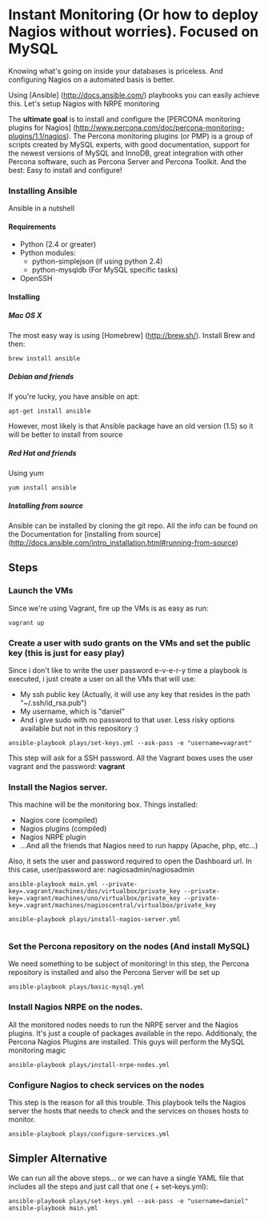 # Instant Monitoring (Or how to deploy Nagios without worries). Focused on MySQL
Knowing what's going on inside your databases is priceless. And configuring Nagios on a automated basis is better.

Using [Ansible] (http://docs.ansible.com/) playbooks you can easily achieve this. Let's setup Nagios with NRPE monitoring

The **ultimate goal** is to install and configure the [PERCONA monitoring plugins for Nagios] (http://www.percona.com/doc/percona-monitoring-plugins/1.1/nagios). The Percona monitoring plugins (or PMP) is a group of scripts created by MySQL experts, with good documentation, support for the newest versions of MySQL and InnoDB, great integration with other Percona software, such as Percona Server and Percona Toolkit. And the best: Easy to install and configure!


### Installing Ansible
Ansible in a nutshell
#### Requirements
* Python (2.4 or greater)
* Python modules: 
	* python-simplejson (if using python 2.4)
	* python-mysqldb (For MySQL specific tasks)
* OpenSSH

#### Installing

##### Mac OS X
The most easy way is using [Homebrew] (http://brew.sh/). Install Brew and then:
```
brew install ansible
```
##### Debian and friends
If you're lucky, you have ansible on apt:
```
apt-get install ansible
```
However, most likely is that Ansible package have an old version (1.5) so it will be better to install from source

##### Red Hat and friends
Using yum
```
yum install ansible
```
##### Installing from source
Ansible can be installed by cloning the git repo. All the info can be found on the Documentation for [installing from source] (http://docs.ansible.com/intro_installation.html#running-from-source)

## Steps

### Launch the VMs
Since we're using Vagrant, fire up the VMs is as easy as run:
```
vagrant up
```

### Create a user with sudo grants on the VMs and set the public key (this is just for easy play)
Since i don't like to write the user password e-v-e-r-y time a playbook is executed, i just create a user on all the VMs that will use:
* My ssh public key (Actually, it will use any key that resides in the path "~/.ssh/id\_rsa.pub") 
* My username, which is "daniel"
* And i give sudo with no password to that user. Less risky options available but not in this repository :)

```
ansible-playbook plays/set-keys.yml --ask-pass -e "username=vagrant"
```
This step will ask for a SSH password. All the Vagrant boxes uses the user vagrant and the password: **vagrant**

### Install the Nagios server. 
This machine will be the monitoring box. 
Things installed:
* Nagios core (compiled)
* Nagios plugins (compiled)
* Nagios NRPE plugin
* ...And all the friends that Nagios need to run happy (Apache, php, etc...)

Also, it sets the user and password required to open the Dashboard url. In this case, user/password are: nagiosadmin/nagiosadmin
```
ansible-playbook main.yml --private-key=.vagrant/machines/dos/virtualbox/private_key --private-key=.vagrant/machines/uno/virtualbox/private_key --private-key=.vagrant/machines/nagioscentral/virtualbox/private_key  
```
```
ansible-playbook plays/install-nagios-server.yml


```

### Set the Percona repository on the nodes (And install MySQL)
We need something to be subject of monitoring! In this step, the Percona repository is installed and also the Percona Server will be set up

```
ansible-playbook plays/basic-mysql.yml
```

### Install Nagios NRPE on the nodes.
All the monitored nodes needs to run the NRPE server and the Nagios plugins. It's just a couple of packages available in the repo.
Additionaly, the Percona Nagios Plugins are installed. This guys will perform the MySQL monitoring magic

```
ansible-playbook plays/install-nrpe-nodes.yml
```

### Configure Nagios to check services on the nodes
This step is the reason for all this trouble. This playbook tells the Nagios server the hosts that needs to check and the services on thoses hosts to monitor.

```
ansible-playbook plays/configure-services.yml
```

## Simpler Alternative
We can run all the above steps... or we can have a single YAML file that includes all the steps and just call that one ( + set-keys.yml):
```
ansible-playbook plays/set-keys.yml --ask-pass -e "username=daniel"
ansible-playbook main.yml
``` 

